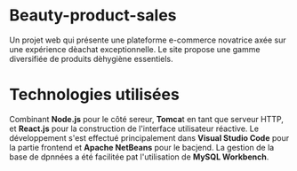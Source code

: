 # Beauty-product-sales
Un projet web qui présente une plateforme e-commerce novatrice axée sur une expérience dèachat exceptionnelle. Le site propose une gamme diversifiée de produits dèhygiène essentiels.
# Technologies utilisées
Combinant <strong>Node.js</strong> pour le côté sereur, <strong>Tomca</strong>t en tant que serveur HTTP, et <strong>React.js</strong> pour la construction de l'interface utilisateur réactive. 
Le développement s'est effectué principalement dans <strong>Visual Studio Code</strong> pour la partie frontend et <strong>Apache NetBeans</strong> pour le bacjend. 
La gestion de la base de dpnnées a été facilitée pat l'utilisation de <strong>MySQL Workbench</strong>. 
